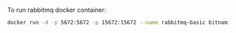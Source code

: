 To run rabbitmq docker container:

```bash
docker run -d -p 5672:5672 -p 15672:15672 --name rabbitmq-basic bitnami/rabbitmq:latest
```
